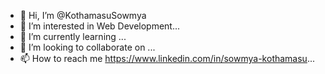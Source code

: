 - 👋 Hi, I’m @KothamasuSowmya
- 👀 I’m interested in Web Development...
- 🌱 I’m currently learning ...
- 💞️ I’m looking to collaborate on ...
- 📫 How to reach me https://www.linkedin.com/in/sowmya-kothamasu...

<!---
KothamasuSowmya/KothamasuSowmya is a ✨ special ✨ repository because its `README.md` (this file) appears on your GitHub profile.
You can click the Preview link to take a look at your changes.
--->
